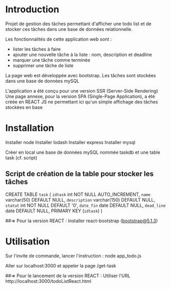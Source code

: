 # Introduction

Projet de gestion des tâches permettant d'afficher une todo list et de stocker ces tâches dans une base de données relationnelle.

Les fonctionnalités de cette application web sont :
 - lister les tâches à faire
 - ajouter une nouvelle tâche à la liste : nom, description et deadline
 - marquer une tâche comme terminée
 - supprimer une tâche de liste

La page web est développée avec bootstrap. 
Les tâches sont stockées dans une base de données mySQL 

L'application a été conçu pour une version SSR (Server-Side Rendering) 
Une page annexe, pour la version SPA (Single-Page Application), a été créée en REACT JS ne permettant ici qu'un simple affichage des tâches stockées en base


# Installation

Installer node
Installer lodash
Installer express
Installer mysql

Créer en local une base de données mySQL nommée taskdb et une table task (cf. script)

## Script de création de la table pour stocker les tâches

CREATE TABLE `task` (
  `idtask` int NOT NULL AUTO_INCREMENT,
  `name` varchar(50) DEFAULT NULL,
  `description` varchar(150) DEFAULT NULL,
  `statut` int NOT NULL DEFAULT '0',
  `date_fin` date DEFAULT NULL,
  `dead_line` date DEFAULT NULL,
  PRIMARY KEY (`idtask`) )

##=> Pour la version REACT : 
  Installer react-bootstrap (bootstrap@5.1.3)


# Utilisation 

Sur l'invite de commande, lancer l'instruction :
node app_todo.js

Aller sur localhost:3000 et appeler la page /get-task

##=> Pour le lancement de la version REACT :
  Utiliser l'URL  http://localhost:3000/todoListReact.html
